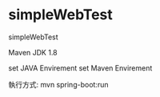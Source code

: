 # simpleWebTest
simpleWebTest

Maven 
JDK 1.8 

set JAVA Envirement
set Maven Envirement

執行方式:
mvn spring-boot:run
